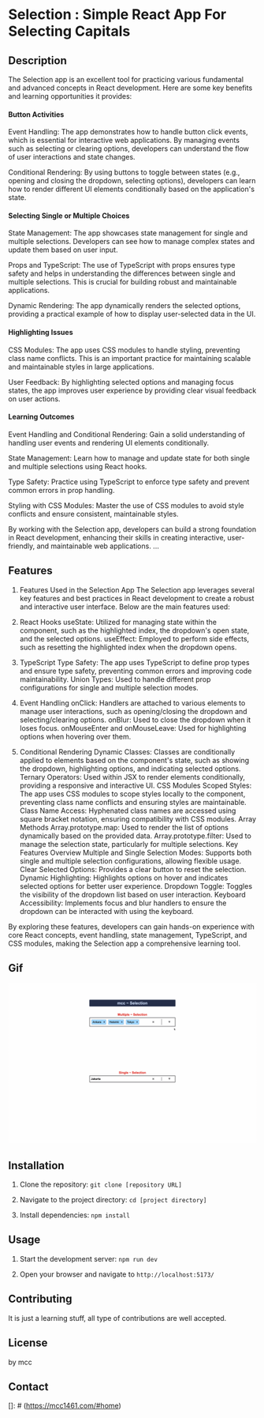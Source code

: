 # Selection : Simple React App For Selecting Capitals

## Description

The Selection app is an excellent tool for practicing various fundamental and advanced concepts in React development. Here are some key benefits and learning opportunities it provides:

#### Button Activities
Event Handling: The app demonstrates how to handle button click events, which is essential for interactive web applications. By managing events such as selecting or clearing options, developers can understand the flow of user interactions and state changes.

Conditional Rendering: By using buttons to toggle between states (e.g., opening and closing the dropdown, selecting options), developers can learn how to render different UI elements conditionally based on the application's state.

#### Selecting Single or Multiple Choices
State Management: The app showcases state management for single and multiple selections. Developers can see how to manage complex states and update them based on user input.

Props and TypeScript: The use of TypeScript with props ensures type safety and helps in understanding the differences between single and multiple selections. This is crucial for building robust and maintainable applications.

Dynamic Rendering: The app dynamically renders the selected options, providing a practical example of how to display user-selected data in the UI.

#### Highlighting Issues
CSS Modules: The app uses CSS modules to handle styling, preventing class name conflicts. This is an important practice for maintaining scalable and maintainable styles in large applications.

User Feedback: By highlighting selected options and managing focus states, the app improves user experience by providing clear visual feedback on user actions.

#### Learning Outcomes
Event Handling and Conditional Rendering: Gain a solid understanding of handling user events and rendering UI elements conditionally.

State Management: Learn how to manage and update state for both single and multiple selections using React hooks.

Type Safety: Practice using TypeScript to enforce type safety and prevent common errors in prop handling.

Styling with CSS Modules: Master the use of CSS modules to avoid style conflicts and ensure consistent, maintainable styles.

By working with the Selection app, developers can build a strong foundation in React development, enhancing their skills in creating interactive, user-friendly, and maintainable web applications.
...

## Features

1. Features Used in the Selection App
The Selection app leverages several key features and best practices in React development to create a robust and interactive user interface. Below are the main features used:

2. React Hooks
useState: Utilized for managing state within the component, such as the highlighted index, the dropdown's open state, and the selected options.
useEffect: Employed to perform side effects, such as resetting the highlighted index when the dropdown opens.

3. TypeScript
Type Safety: The app uses TypeScript to define prop types and ensure type safety, preventing common errors and improving code maintainability.
Union Types: Used to handle different prop configurations for single and multiple selection modes.

4. Event Handling
onClick: Handlers are attached to various elements to manage user interactions, such as opening/closing the dropdown and selecting/clearing options.
onBlur: Used to close the dropdown when it loses focus.
onMouseEnter and onMouseLeave: Used for highlighting options when hovering over them.

5. Conditional Rendering
Dynamic Classes: Classes are conditionally applied to elements based on the component's state, such as showing the dropdown, highlighting options, and indicating selected options.
Ternary Operators: Used within JSX to render elements conditionally, providing a responsive and interactive UI.
CSS Modules
Scoped Styles: The app uses CSS modules to scope styles locally to the component, preventing class name conflicts and ensuring styles are maintainable.
Class Name Access: Hyphenated class names are accessed using square bracket notation, ensuring compatibility with CSS modules.
Array Methods
Array.prototype.map: Used to render the list of options dynamically based on the provided data.
Array.prototype.filter: Used to manage the selection state, particularly for multiple selections.
Key Features Overview
Multiple and Single Selection Modes: Supports both single and multiple selection configurations, allowing flexible usage.
Clear Selected Options: Provides a clear button to reset the selection.
Dynamic Highlighting: Highlights options on hover and indicates selected options for better user experience.
Dropdown Toggle: Toggles the visibility of the dropdown list based on user interaction.
Keyboard Accessibility: Implements focus and blur handlers to ensure the dropdown can be interacted with using the keyboard.

By exploring these features, developers can gain hands-on experience with core React concepts, event handling, state management, TypeScript, and CSS modules, making the Selection app a comprehensive learning tool.

## Gif

![alt-text](./selection.gif "Hover text")

## Installation

1. Clone the repository: `git clone [repository URL]`

2. Navigate to the project directory: `cd [project directory]`

3. Install dependencies: `npm install`

## Usage

1. Start the development server: `npm run dev`

2. Open your browser and navigate to `http://localhost:5173/`

## Contributing

It is just a learning stuff, all type of contributions are well accepted.

## License

by mcc

## Contact

[]: # (<https://mcc1461.com/#home>)
